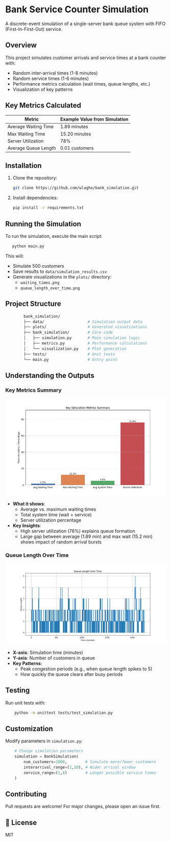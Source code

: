 # Bank Service Counter Simulation

A discrete-event simulation of a single-server bank queue system with FIFO (First-In-First-Out) service.

## Overview

This project simulates customer arrivals and service times at a bank counter with:

- Random inter-arrival times (1-8 minutes)
- Random service times (1-6 minutes)
- Performance metrics calculation (wait times, queue lengths, etc.)
- Visualization of key patterns

## Key Metrics Calculated

| Metric                  | Example Value from Simulation |
|-------------------------|-------------------------------|
| Average Waiting Time    | 1.89 minutes                 |
| Max Waiting Time        | 15.20 minutes                |
| Server Utilization      | 78%                          |
| Average Queue Length    | 0.01 customers               |

## Installation

1. Clone the repository:

   ```bash
   git clone https://github.com/wlagho/bank_simulation.git
2. Install dependencies:

    ```bash
    pip install -r requirements.txt
    ```

## Running the Simulation

To run the simulation, execute the main script:

 ```bash
    python main.py
```

This will:
   - Simulate 500 customers
   - Save results to `data/simulation_results.csv`
   - Generate visualizations in the `plots/` directory:
      - `waiting_times.png`
      - `queue_length_over_time.png`

## Project Structure

```bash
        bank_simulation/
        ├── data/                   # Simulation output data
        ├── plots/                  # Generated visualizations
        ├── bank_simulation/        # Core code
        │   ├── simulation.py       # Main simulation logic
        │   ├── metrics.py          # Performance calculations
        │   └── visualization.py    # Plot generation
        ├── tests/                  # Unit tests
        └── main.py                 # Entry point
```

## Understanding the Outputs

### Key Metrics Summary

![Metrics Bar Graph](plots/metrics_summary.png)

- **What it shows**:
  - Average vs. maximum waiting times
  - Total system time (wait + service)
  - Server utilization percentage
- **Key Insights**:
  - High server utilization (78%) explains queue formation
  - Large gap between average (1.89 min) and max wait (15.2 min) shows impact of random arrival bursts

### Queue Length Over Time

![Queue Length Over Time](plots/queue_length_over_time.png)

- **X-axis**: Simulation time (minutes)
- **Y-axis**: Number of customers in queue
- **Key Patterns**:
  - Peak congestion periods (e.g., when queue length spikes to 5)
  - How quickly the queue clears after busy periods

## Testing

Run unit tests with:

```bash
    python -m unittest tests/test_simulation.py
```

## Customization

Modify parameters in `simulation.py`:

```python
    # Change simulation parameters
    simulation = BankSimulation(
        num_customers=1000,        # Simulate more/fewer customers
        interarrival_range=(1,10), # Wider arrival window
        service_range=(1,8)        # Longer possible service times
    )
```

## Contributing

Pull requests are welcome! For major changes, please open an issue first.

## 📄 License

MIT
